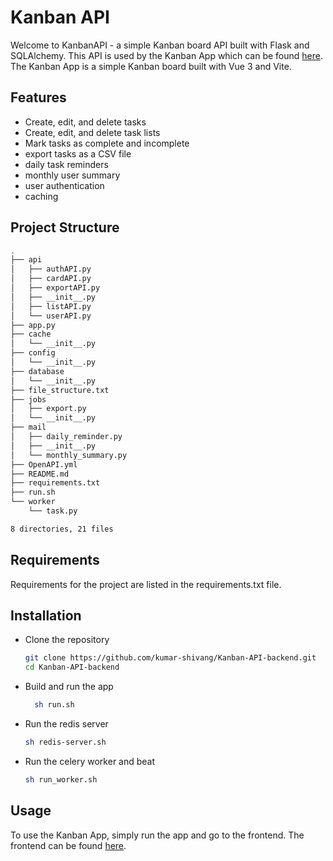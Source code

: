 # Kanban API

Welcome to KanbanAPI - a simple Kanban board API built with Flask and SQLAlchemy. This API is used by the Kanban App which can be found [here](https://www.github.com/kumar-shivang/Kanban). The Kanban App is a simple Kanban board built with Vue 3 and Vite.

## Features

* Create, edit, and delete tasks
* Create, edit, and delete task lists
* Mark tasks as complete and incomplete
* export tasks as a CSV file
* daily task reminders
* monthly user summary
* user authentication
* caching

## Project Structure

```sh
.
├── api
│   ├── authAPI.py
│   ├── cardAPI.py
│   ├── exportAPI.py
│   ├── __init__.py
│   ├── listAPI.py
│   └── userAPI.py
├── app.py
├── cache
│   └── __init__.py
├── config
│   └── __init__.py
├── database
│   └── __init__.py
├── file_structure.txt
├── jobs
│   ├── export.py
│   └── __init__.py
├── mail
│   ├── daily_reminder.py
│   ├── __init__.py
│   └── monthly_summary.py
├── OpenAPI.yml
├── README.md
├── requirements.txt
├── run.sh
└── worker
    └── task.py

8 directories, 21 files
```

## Requirements

Requirements for the project are listed in the requirements.txt file.

## Installation

* Clone the repository

    ```bash
  git clone https://github.com/kumar-shivang/Kanban-API-backend.git
  cd Kanban-API-backend
  ```

* Build and run the app
  
    ```bash
      sh run.sh
    ```

* Run the redis server

    ```bash
    sh redis-server.sh
    ```

* Run the celery worker and beat

    ```bash
    sh run_worker.sh
    ```

## Usage

To use the Kanban App, simply run the app and go to the frontend. The frontend can be found [here](https://www.github.com/kumar-shivang/Kanban).
